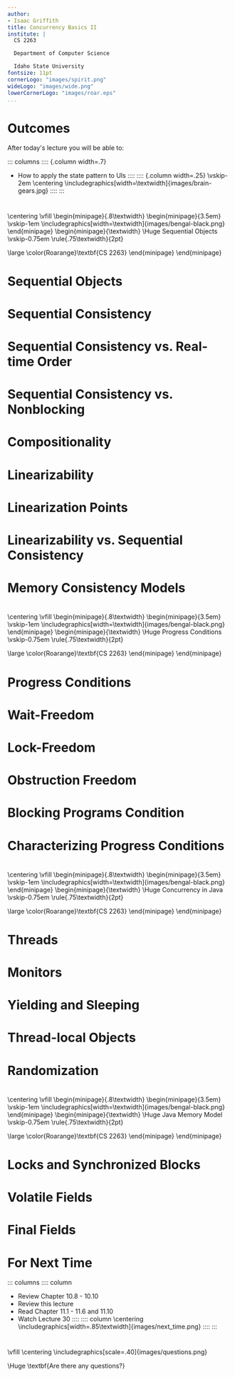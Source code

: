 ```yaml
---
author:
- Isaac Griffith
title: Concurrency Basics II
institute: |
  CS 2263

  Department of Computer Science

  Idaho State University
fontsize: 11pt
cornerLogo: "images/spirit.png"
wideLogo: "images/wide.png"
lowerCornerLogo: "images/roar.eps"
...
```


# Outcomes

After today's lecture you will be able to:

::: columns
:::: {.column width=.7}
* How to apply the state pattern to UIs
::::
:::: {.column width=.25}
\vskip-2em
\centering
\includegraphics[width=\textwidth]{images/brain-gears.jpg}
::::
:::

#

\centering
\vfill
\begin{minipage}{.8\textwidth}
\begin{minipage}{3.5em}
\vskip-1em
\includegraphics[width=\textwidth]{images/bengal-black.png}
\end{minipage}
\begin{minipage}{\textwidth}
\Huge Sequential Objects
\vskip-0.75em
\rule{.75\textwidth}{2pt}

\large \color{Roarange}\textbf{CS 2263}
\end{minipage}
\end{minipage}

# Sequential Objects

# Sequential Consistency

# Sequential Consistency vs. Real-time Order

# Sequential Consistency vs. Nonblocking

# Compositionality

# Linearizability

# Linearization Points

# Linearizability vs. Sequential Consistency

# Memory Consistency Models

#

\centering
\vfill
\begin{minipage}{.8\textwidth}
\begin{minipage}{3.5em}
\vskip-1em
\includegraphics[width=\textwidth]{images/bengal-black.png}
\end{minipage}
\begin{minipage}{\textwidth}
\Huge Progress Conditions
\vskip-0.75em
\rule{.75\textwidth}{2pt}

\large \color{Roarange}\textbf{CS 2263}
\end{minipage}
\end{minipage}

# Progress Conditions

# Wait-Freedom

# Lock-Freedom

# Obstruction Freedom

# Blocking Programs Condition

# Characterizing Progress Conditions

#

\centering
\vfill
\begin{minipage}{.8\textwidth}
\begin{minipage}{3.5em}
\vskip-1em
\includegraphics[width=\textwidth]{images/bengal-black.png}
\end{minipage}
\begin{minipage}{\textwidth}
\Huge Concurrency in Java
\vskip-0.75em
\rule{.75\textwidth}{2pt}

\large \color{Roarange}\textbf{CS 2263}
\end{minipage}
\end{minipage}

# Threads

# Monitors

# Yielding and Sleeping

# Thread-local Objects

# Randomization

#

\centering
\vfill
\begin{minipage}{.8\textwidth}
\begin{minipage}{3.5em}
\vskip-1em
\includegraphics[width=\textwidth]{images/bengal-black.png}
\end{minipage}
\begin{minipage}{\textwidth}
\Huge Java Memory Model
\vskip-0.75em
\rule{.75\textwidth}{2pt}

\large \color{Roarange}\textbf{CS 2263}
\end{minipage}
\end{minipage}

# Locks and Synchronized Blocks

# Volatile Fields

# Final Fields

# For Next Time

::: columns
:::: column
* Review Chapter 10.8 - 10.10
* Review this lecture
* Read Chapter 11.1 - 11.6 and 11.10
* Watch Lecture 30
::::
:::: column
\centering
\includegraphics[width=.85\textwidth]{images/next_time.png}
::::
:::

#

\vfill
\centering
\includegraphics[scale=.40]{images/questions.png}

\Huge \textbf{Are there any questions?}
